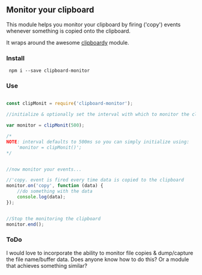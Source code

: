 ## Monitor your clipboard
This module helps you monitor your clipboard by firing ('copy') events whenever something is copied onto the clipboard.

It wraps around the awesome [clipboardy](https://www.npmjs.com/package/clipboardy) module.

### Install

``` npm i --save clipboard-monitor```

### Use

```javascript 

const clipMonit = require('clipboard-monitor');

//initialize & optionally set the interval with which to monitor the clipboard

var monitor = clipMonit(500);

/*
NOTE: interval defaults to 500ms so you can simply initialize using:
    'monitor = clipMonit()';
*/


//now monitor your events...

//'copy. event is fired every time data is copied to the clipboard
monitor.on('copy', function (data) {
    //do something with the data
    console.log(data);
});


//Stop the monitoring the clipboard
monitor.end();

```

### ToDo
I would love to incorporate the ability to monitor file copies & dump/capture the file name/buffer data. Does anyone know how to do this? Or a module that achieves something similar?
